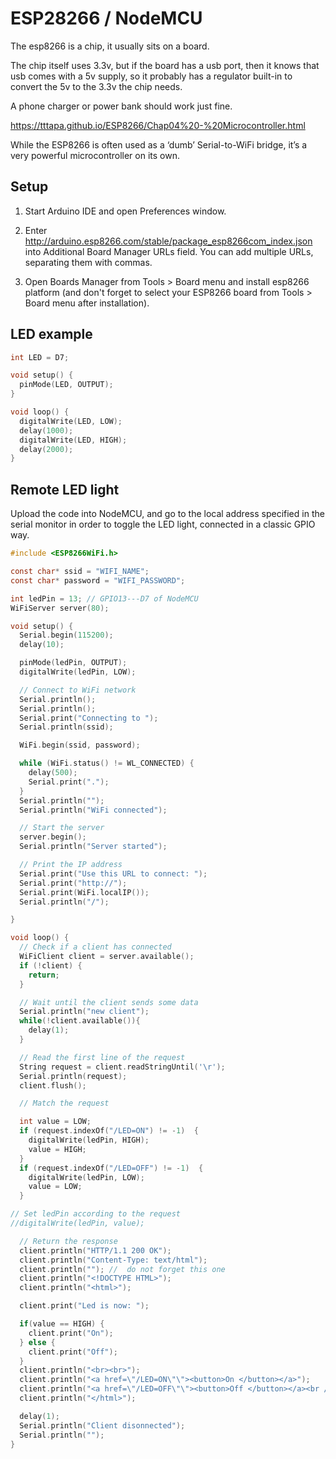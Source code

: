 # ESP28266 / NodeMCU

The esp8266 is a chip, it usually sits on a board.

The chip itself uses 3.3v, but if the board has a usb port, then it knows that usb comes with a 5v supply, so it probably has a regulator built-in to convert the 5v to the 3.3v the chip needs.

A phone charger or power bank should work just fine.

https://tttapa.github.io/ESP8266/Chap04%20-%20Microcontroller.html

While the ESP8266 is often used as a ‘dumb’ Serial-to-WiFi bridge, it’s a very powerful microcontroller on its own.

## Setup

1. Start Arduino IDE and open Preferences window.

2. Enter http://arduino.esp8266.com/stable/package_esp8266com_index.json into Additional Board Manager URLs field. You can add multiple URLs, separating them with commas.

3. Open Boards Manager from Tools > Board menu and install esp8266 platform (and don't forget to select your ESP8266 board from Tools > Board menu after installation).

## LED example

```c
int LED = D7;

void setup() {
  pinMode(LED, OUTPUT);
}

void loop() {
  digitalWrite(LED, LOW);
  delay(1000);
  digitalWrite(LED, HIGH);
  delay(2000);
}
```

## Remote LED light

Upload the code into NodeMCU, and go to the local address specified in the serial monitor in order to toggle the LED light, connected in a classic GPIO way.

```c
#include <ESP8266WiFi.h>

const char* ssid = "WIFI_NAME";
const char* password = "WIFI_PASSWORD";

int ledPin = 13; // GPIO13---D7 of NodeMCU
WiFiServer server(80);

void setup() {
  Serial.begin(115200);
  delay(10);

  pinMode(ledPin, OUTPUT);
  digitalWrite(ledPin, LOW);

  // Connect to WiFi network
  Serial.println();
  Serial.println();
  Serial.print("Connecting to ");
  Serial.println(ssid);

  WiFi.begin(ssid, password);

  while (WiFi.status() != WL_CONNECTED) {
    delay(500);
    Serial.print(".");
  }
  Serial.println("");
  Serial.println("WiFi connected");

  // Start the server
  server.begin();
  Serial.println("Server started");

  // Print the IP address
  Serial.print("Use this URL to connect: ");
  Serial.print("http://");
  Serial.print(WiFi.localIP());
  Serial.println("/");

}

void loop() {
  // Check if a client has connected
  WiFiClient client = server.available();
  if (!client) {
    return;
  }

  // Wait until the client sends some data
  Serial.println("new client");
  while(!client.available()){
    delay(1);
  }

  // Read the first line of the request
  String request = client.readStringUntil('\r');
  Serial.println(request);
  client.flush();

  // Match the request

  int value = LOW;
  if (request.indexOf("/LED=ON") != -1)  {
    digitalWrite(ledPin, HIGH);
    value = HIGH;
  }
  if (request.indexOf("/LED=OFF") != -1)  {
    digitalWrite(ledPin, LOW);
    value = LOW;
  }

// Set ledPin according to the request
//digitalWrite(ledPin, value);

  // Return the response
  client.println("HTTP/1.1 200 OK");
  client.println("Content-Type: text/html");
  client.println(""); //  do not forget this one
  client.println("<!DOCTYPE HTML>");
  client.println("<html>");

  client.print("Led is now: ");

  if(value == HIGH) {
    client.print("On");
  } else {
    client.print("Off");
  }
  client.println("<br><br>");
  client.println("<a href=\"/LED=ON\"\"><button>On </button></a>");
  client.println("<a href=\"/LED=OFF\"\"><button>Off </button></a><br />");
  client.println("</html>");

  delay(1);
  Serial.println("Client disonnected");
  Serial.println("");
}
```
